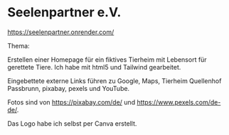 # Seelenpartner e.V.

https://seelenpartner.onrender.com/

Thema:

Erstellen einer Homepage für ein fiktives Tierheim mit Lebensort für gerettete Tiere.
Ich habe mit html5 und Tailwind gearbeitet.

Eingebettete externe Links führen zu Google, Maps, Tierheim Quellenhof Passbrunn, pixabay, pexels und YouTube.

Fotos sind von https://pixabay.com/de/ und https://www.pexels.com/de-de/.

Das Logo habe ich selbst per Canva erstellt.


